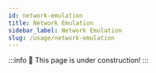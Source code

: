 ```yaml
---
id: network-emulation
title: Network Emulation
sidebar_label: Network Emulation
slug: /usage/network-emulation
---
```


:::info
🚧 This page is under construction!
:::
